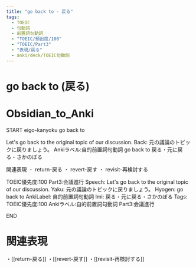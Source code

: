 ```yaml
---
title: "go back to - 戻る"
tags:
  - TOEIC
  - 句動詞
  - 前置詞句動詞
  - "TOEIC/頻出度/100"
  - "TOEIC/Part3"
  - "表現/戻る"
  - anki/deck/TOEIC句動詞
---
```


# go back to (戻る)

# Obsidian_to_Anki
START
eigo-kanyoku
go back to

Let's go back to the original topic of our discussion.
Back:
元の議論のトピックに戻りましょう。
Ankiラベル:自的前置詞句動詞
go back to
戻る・元に戻る・さかのぼる

関連表現
・ return-戻る
・ revert-戻す
・ revisit-再検討する

TOEIC優先度:100
Part3:会議進行
Speech: Let's go back to the original topic of our discussion.
Yaku: 元の議論のトピックに戻りましょう。
Hyogen: go back to
AnkiLabel: 自的前置詞句動詞
Imi: 戻る・元に戻る・さかのぼる
Tags: TOEIC優先度:100 Ankiラベル:自的前置詞句動詞 Part3:会議進行
<!--ID: 1751379167498-->
END

# 関連表現
・[[return-戻る]]
・[[revert-戻す]]
・[[revisit-再検討する]]
